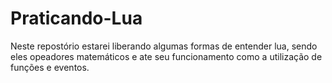 # Praticando-Lua
 Neste repostório estarei liberando algumas formas de entender lua, sendo eles opeadores matemáticos e ate seu funcionamento como a utilização de funções e eventos.
